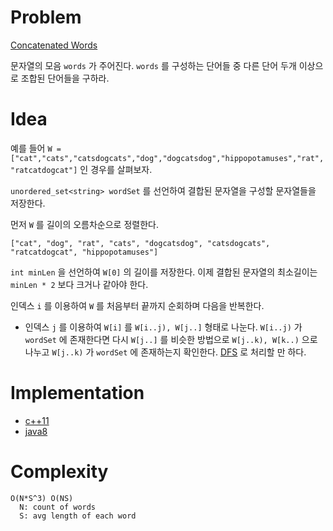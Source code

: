 # Problem

[Concatenated Words](https://leetcode.com/problems/concatenated-words/)

문자열의 모음 `words` 가 주어진다. `words` 를 구성하는 단어들 중 다른
단어 두개 이상으로 조합된 단어들을 구하라.

# Idea

예를 들어 `W =
["cat","cats","catsdogcats","dog","dogcatsdog","hippopotamuses","rat","ratcatdogcat"]`
인 경우를 살펴보자.

`unordered_set<string> wordSet` 를 선언하여 결합된 문자열을 구성할
문자열들을 저장한다.

먼저 `W` 를 길이의 오름차순으로 정렬한다.

```
["cat", "dog", "rat", "cats", "dogcatsdog", "catsdogcats", "ratcatdogcat", "hippopotamuses"]
```

`int minLen` 을 선언하여 `W[0]` 의 길이를 저장한다. 이제 결합된
문자열의 최소길이는 `minLen * 2` 보다 크거나 같아야 한다.

인덱스 `i` 를 이용하여 `W` 를 처음부터 끝까지 순회하며 다음을
반복한다.

* 인덱스 `j` 를 이용하여 `W[i]` 를 `W[i..j), W[j..]` 형태로
  나눈다. `W[i..j)` 가 `wordSet` 에 존재한다면 다시 `W[j..]` 를 비슷한
  방법으로 `W[j..k), W[k..)` 으로 나누고 `W[j..k)` 가 `wordSet` 에
  존재하는지 확인한다. [DFS](/fundamentals/graph/DFS/README.md) 로
  처리할 만 하다.

# Implementation

* [c++11](a.cpp)
* [java8](MainApp.java)

# Complexity

```
O(N*S^3) O(NS)
  N: count of words
  S: avg length of each word
```

